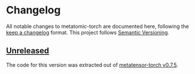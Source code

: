 # Changelog

All notable changes to metatomic-torch are documented here, following the [keep
a changelog](https://keepachangelog.com/en/1.1.0/) format. This project follows
[Semantic Versioning](https://semver.org/spec/v2.0.0.html).

## [Unreleased](https://github.com/metatensor/metatomic/)

<!-- Possible sections for each package:

### Added

### Fixed

### Changed

### Removed
-->

The code for this version was extracted out of [metatensor-torch v0.7.5](https://github.com/metatensor/metatensor/releases/tag/metatensor-torch-v0.7.5).
